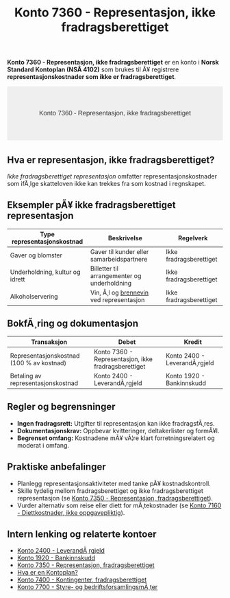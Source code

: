 ﻿---
title: "Konto 7360 - Representasjon, ikke fradragsberettiget"
meta_title: "7360-representasjon-ikke-fradragsberettiget"
meta_description: '**Konto 7360 - Representasjon, ikke fradragsberettiget** er en konto i **Norsk Standard Kontoplan (NSÂ 4102)** som brukes til Ã¥ registrere **representasjonskos...'
slug: 7360-representasjon-ikke-fradragsberettiget
type: blog
layout: pages/single
---

**Konto 7360 - Representasjon, ikke fradragsberettiget** er en konto i **Norsk Standard Kontoplan (NSÂ 4102)** som brukes til Ã¥ registrere **representasjonskostnader som ikke er fradragsberettiget**.

![Illustrasjon av konto 7360 Representasjon, ikke fradragsberettiget](7360-representasjon-ikke-fradragsberettiget-image.svg)

## Hva er representasjon, ikke fradragsberettiget?

*Ikke fradragsberettiget representasjon* omfatter representasjonskostnader som ifÃ¸lge skatteloven ikke kan trekkes fra som kostnad i regnskapet.

## Eksempler pÃ¥ ikke fradragsberettiget representasjon

| Type representasjonskostnad         | Beskrivelse                                         | Regelverk                         |
|-------------------------------------|-----------------------------------------------------|-----------------------------------|
| Gaver og blomster                   | Gaver til kunder eller samarbeidspartnere            | Ikke fradragsberettiget           |
| Underholdning, kultur og idrett     | Billetter til arrangementer og underholdning         | Ikke fradragsberettiget           |
| Alkoholservering                    | Vin, Ã¸l og [brennevin](/blogs/regnskap/brennevin "Brennevin - Regnskap, Skatt og SÃ¦ravgifter for Sprit i Norge") ved representasjon | Ikke fradragsberettiget           |

## BokfÃ¸ring og dokumentasjon

| Transaksjon                                | Debet                                                | Kredit                         |
|--------------------------------------------|------------------------------------------------------|--------------------------------|
| Representasjonskostnad (100 % av kostnad)  | Konto 7360 - Representasjon, ikke fradragsberettiget | Konto 2400 - LeverandÃ¸rgjeld   |
| Betaling av representasjonskostnad         | Konto 2400 - LeverandÃ¸rgjeld                         | Konto 1920 - Bankinnskudd      |

## Regler og begrensninger

* **Ingen fradragsrett:** Utgifter til representasjon kan ikke fradragsfÃ¸res.
* **Dokumentasjonskrav:** Oppbevar kvitteringer, deltakerlister og formÃ¥l.
* **Begrenset omfang:** Kostnadene mÃ¥ vÃ¦re klart forretningsrelatert og moderat i omfang.

## Praktiske anbefalinger

* Planlegg representasjonsaktiviteter med tanke pÃ¥ kostnadskontroll.
* Skille tydelig mellom fradragsberettiget og ikke fradragsberettiget representasjon (se [Konto 7350 - Representasjon, fradragsberettiget](/blogs/kontoplan/7350-representasjon-fradragsberettiget "Konto 7350 - Representasjon, fradragsberettiget")).
* Vurder alternativ som reise eller diett for mÃ¸tekostnader (se [Konto 7160 - Diettkostnader, ikke oppgavepliktig](/blogs/kontoplan/7160-diettkostnader-ikke-oppgavepliktig "Konto 7160 - Diettkostnader, ikke oppgavepliktig")).

## Intern lenking og relaterte kontoer

* [Konto 2400 - LeverandÃ¸rgjeld](/blogs/kontoplan/2400-leverandorgjeld "Konto 2400 - LeverandÃ¸rgjeld")
* [Konto 1920 - Bankinnskudd](/blogs/kontoplan/1920-bankinnskudd "Konto 1920 - Bankinnskudd")
* [Konto 7350 - Representasjon, fradragsberettiget](/blogs/kontoplan/7350-representasjon-fradragsberettiget "Konto 7350 - Representasjon, fradragsberettiget")
* [Hva er en Kontoplan?](/blogs/regnskap/hva-er-kontoplan "Hva er en Kontoplan? Komplett Guide til Kontoplaner i Norsk Regnskap")
* [Konto 7400 - Kontingenter, fradragsberettiget](/blogs/kontoplan/7400-kontingenter-fradragsberettiget "Konto 7400 - Kontingenter, fradragsberettiget")
* [Konto 7700 - Styre- og bedriftsforsamlingsmÃ¸ter](/blogs/kontoplan/7700-styre-og-bedriftsforsamlingsmoter "Konto 7700 - Styre- og bedriftsforsamlingsmÃ¸ter")

